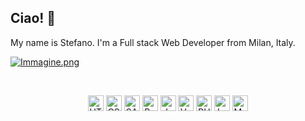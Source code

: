 ## Ciao! 👋
My name is Stefano. I'm a Full stack Web Developer from Milan, Italy.

[![Immagine.png](https://i.postimg.cc/0NBVkDXf/Immagine.png)](https://postimg.cc/t1F3DZjZ)

&nbsp;

<p align="center">
  <img src="https://img.shields.io/badge/HTML5-E34F26?style=for-the-badge&logo=html5&logoColor=white" alt="HTML5 logo" title="HTML5" height="25" /> <img src="https://img.shields.io/badge/CSS3-1572B6?style=for-the-badge&logo=css3&logoColor=white" alt="CSS logo" title="CSS" height="25" /> <img src="https://img.shields.io/badge/Sass-CC6699?style=for-the-badge&logo=sass&logoColor=white" alt="SASS logo" title="SASS" height="25" /> <img src="https://img.shields.io/badge/Bootstrap-563D7C?style=for-the-badge&logo=bootstrap&logoColor=white" alt="Bootstrap" title="Bootstrap" height="25" /> <img src="https://img.shields.io/badge/JavaScript-323330?style=for-the-badge&logo=javascript&logoColor=F7DF1E" alt="JavaScript logo" title="JavaScript" height="25" /> <img src="https://img.shields.io/badge/Vue.js-35495E?style=for-the-badge&logo=vue.js&logoColor=4FC08D" alt="VueJS" title="Vue JS" height="25" /> <img src="https://img.shields.io/badge/PHP-777BB4?style=for-the-badge&logo=php&logoColor=white" alt="PHP" title="PHP" height="25" /> <img src="https://img.shields.io/badge/Laravel-FF2D20?style=for-the-badge&logo=laravel&logoColor=white" alt="Laravel" title="Laravel" height="25" /> <img src="https://img.shields.io/badge/MySQL-E23237?style=for-the-badge&logo=mysql&logoColor=white" alt="Mysql" title="Mysql" height="25" />
</p>
